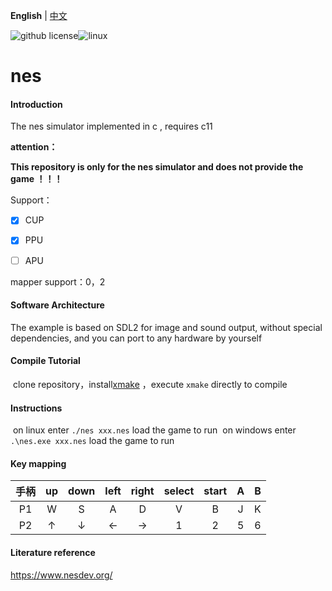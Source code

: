 **English** | [中文](./README_zh.md) 

![github license](https://img.shields.io/github/license/Dozingfiretruck/nes)![linux](https://github.com/Dozingfiretruck/nes/actions/workflows/action.yml/badge.svg?branch=master)



# nes

#### Introduction
The nes simulator implemented in c , requires c11

**attention：**

**This repository is only for the nes simulator and does not provide the game ！！！**

Support：

- [x] CUP

- [x] PPU

- [ ] APU

mapper  support：0，2

#### Software Architecture
The example is based on SDL2 for image and sound output, without special dependencies, and you can port to any hardware by yourself


#### Compile Tutorial

​	clone repository，install[xmake](https://github.com/xmake-io/xmake)  ，execute `xmake` directly to compile

#### Instructions

​	on linux enter  `./nes xxx.nes` load the game to run
​	on windows enter `.\nes.exe xxx.nes` load the game to run



#### Key mapping

| 手柄 |  up  | down | left | right | select | start |  A   |  B   |
| :--: | :--: | :--: | :--: | :---: | :----: | :---: | :--: | :--: |
|  P1  |  W   |  S   |  A   |   D   |   V    |   B   |  J   |  K   |
|  P2  |  ↑   |  ↓   |  ←   |   →   |   1    |   2   |  5   |  6   |



#### Literature reference

https://www.nesdev.org/



